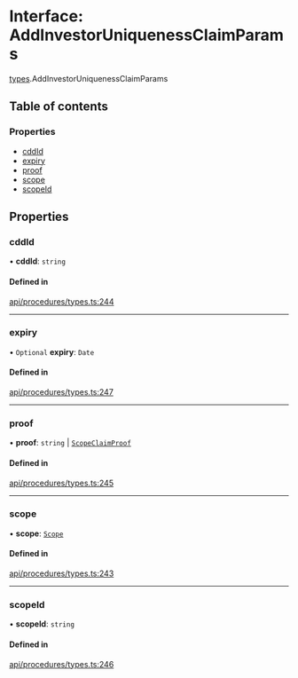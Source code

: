 # Interface: AddInvestorUniquenessClaimParams

[types](../wiki/types).AddInvestorUniquenessClaimParams

## Table of contents

### Properties

- [cddId](../wiki/types.AddInvestorUniquenessClaimParams#cddid)
- [expiry](../wiki/types.AddInvestorUniquenessClaimParams#expiry)
- [proof](../wiki/types.AddInvestorUniquenessClaimParams#proof)
- [scope](../wiki/types.AddInvestorUniquenessClaimParams#scope)
- [scopeId](../wiki/types.AddInvestorUniquenessClaimParams#scopeid)

## Properties

### cddId

• **cddId**: `string`

#### Defined in

[api/procedures/types.ts:244](https://github.com/PolymathNetwork/polymesh-sdk/blob/c6fe1be3/src/api/procedures/types.ts#L244)

___

### expiry

• `Optional` **expiry**: `Date`

#### Defined in

[api/procedures/types.ts:247](https://github.com/PolymathNetwork/polymesh-sdk/blob/c6fe1be3/src/api/procedures/types.ts#L247)

___

### proof

• **proof**: `string` \| [`ScopeClaimProof`](../wiki/types.ScopeClaimProof)

#### Defined in

[api/procedures/types.ts:245](https://github.com/PolymathNetwork/polymesh-sdk/blob/c6fe1be3/src/api/procedures/types.ts#L245)

___

### scope

• **scope**: [`Scope`](../wiki/types.Scope)

#### Defined in

[api/procedures/types.ts:243](https://github.com/PolymathNetwork/polymesh-sdk/blob/c6fe1be3/src/api/procedures/types.ts#L243)

___

### scopeId

• **scopeId**: `string`

#### Defined in

[api/procedures/types.ts:246](https://github.com/PolymathNetwork/polymesh-sdk/blob/c6fe1be3/src/api/procedures/types.ts#L246)
